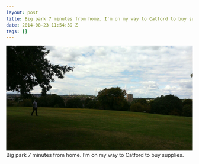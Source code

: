 ```yaml
---
layout: post
title: Big park 7 minutes from home. I’m on my way to Catford to buy supplies.
date: 2014-08-23 11:54:39 Z
tags: []
---
```

![](/media/2014/08/95541121427.jpg)
Big park 7 minutes from home. I’m on my way to Catford to buy supplies.

